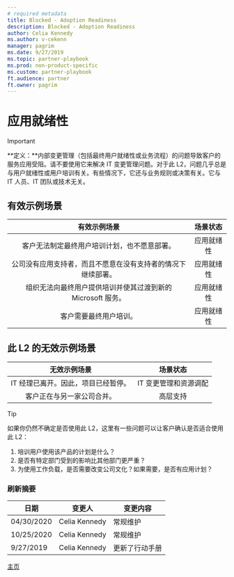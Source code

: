 ```yaml
---
# required metadata
title: Blocked - Adoption Readiness
description: Blocked - Adoption Readiness
author: Celia Kennedy
ms.author: v-cekenn
manager: pagrim
ms.date: 9/27/2019
ms.topic: partner-playbook 
ms.prod: non-product-specific 
ms.custom: partner-playbook 
ft.audience: partner
ft.owner: pagrim
---
```


# 应用就绪性

> [!IMPORTANT]
> **定义：**内部变更管理（包括最终用户就绪性或业务流程）的问题导致客户的服务应用受阻。请不要使用它来解决 IT 变更管理问题。对于此 L2，问题几乎总是与用户就绪性或用户培训有关。有些情况下，它还与业务规则或决策有关。它与 IT 人员、IT 团队或技术无关。

## 有效示例场景

| 有效示例场景| 场景状态|
| :--: | :--: |
| 客户无法制定最终用户培训计划，也不愿意部署。| 应用就绪性|
| 公司没有应用支持者，而且不愿意在没有支持者的情况下继续部署。| 应用就绪性|
| 组织无法向最终用户提供培训并使其过渡到新的 Microsoft 服务。| 应用就绪性|
| 客户需要最终用户培训。| 应用就绪性|

## 此 L2 的无效示例场景

| 无效示例场景| 场景状态|
| :--: | :--: |
| IT 经理已离开。因此，项目已经暂停。| IT 变更管理和资源调配|
| 客户正在与另一家公司合并。| 高层支持|

> [!TIP]
> 如果你仍然不确定是否使用此 L2，这里有一些问题可以让客户确认是否适合使用此 L2：
>
>    1. 培训用户使用该产品的计划是什么？
>    2. 是否有特定部门受到的影响比其他部门更严重？
>    3. 为使用工作负载，是否需要改变公司文化？如果需要，是否有应用计划？

### 刷新摘要

|日期|变更人|变更内容|
|---------|---------------|----------------------------|
|04/30/2020| Celia Kennedy|  常规维护|
|10/25/2020| Celia Kennedy| 常规维护|
|9/27/2019| Celia Kennedy| 更新了行动手册|

[主页](http://partner-docs.microsoft.com)
